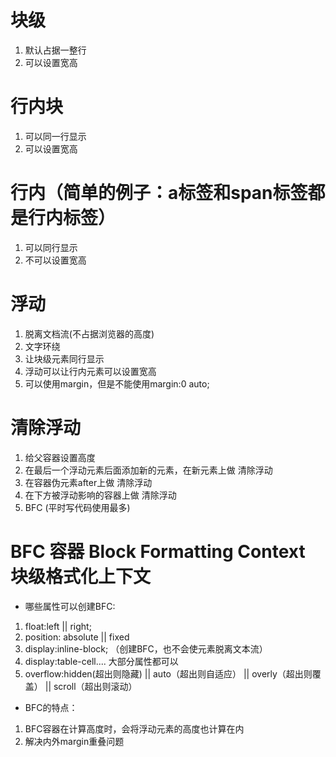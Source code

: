# 块级
1. 默认占据一整行
2. 可以设置宽高

# 行内块
1. 可以同一行显示
2. 可以设置宽高


# 行内（简单的例子：a标签和span标签都是行内标签）
1. 可以同行显示
2. 不可以设置宽高

# 浮动
1. 脱离文档流(不占据浏览器的高度)
2. 文字环绕
3. 让块级元素同行显示
4. 浮动可以让行内元素可以设置宽高
5. 可以使用margin，但是不能使用margin:0 auto;

# 清除浮动
1. 给父容器设置高度
2. 在最后一个浮动元素后面添加新的元素，在新元素上做 清除浮动
3. 在容器伪元素after上做 清除浮动
4. 在下方被浮动影响的容器上做 清除浮动
5. BFC  (平时写代码使用最多)

# BFC 容器 Block Formatting Context 块级格式化上下文
- 哪些属性可以创建BFC:
1. float:left || right;
2. position: absolute || fixed
3. display:inline-block; （创建BFC，也不会使元素脱离文本流）
4. display:table-cell.... 大部分属性都可以
5. overflow:hidden(超出则隐藏) || auto（超出则自适应） || overly（超出则覆盖） || scroll（超出则滚动）

- BFC的特点：
1. BFC容器在计算高度时，会将浮动元素的高度也计算在内
2. 解决内外margin重叠问题
